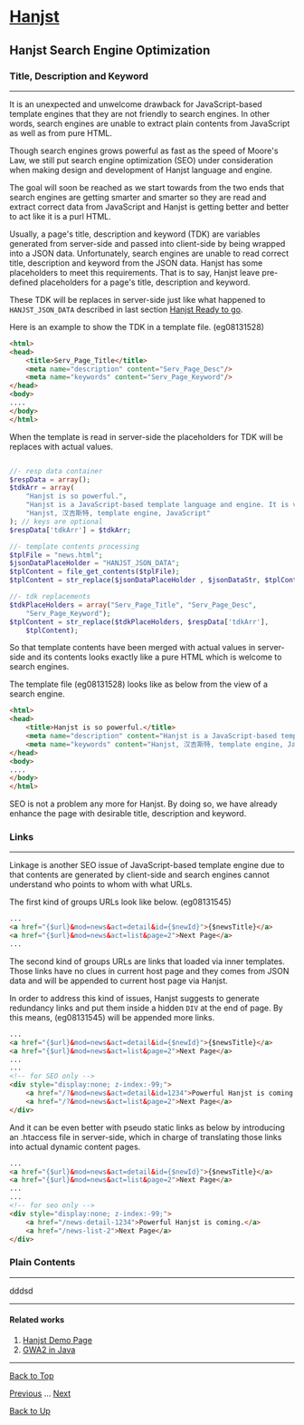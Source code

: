 # [Hanjst](/hanjst/index)
## Hanjst Search Engine Optimization
### Title, Description and Keyword
---
It is an unexpected and unwelcome drawback for JavaScript-based template engines that they are not friendly to search engines. In other words, search engines are unable to extract plain contents from JavaScript as well as from pure HTML.

Though search engines grows powerful as fast as the speed of Moore's Law, we still put search engine optimization (SEO) under consideration when making design and development of Hanjst language and engine.

The goal will soon be reached as we start towards from the two ends that search engines are getting smarter and smarter so they are read and extract correct data from JavaScript and Hanjst is getting better and better to act like it is a purl HTML.

Usually, a page's title, description and keyword (TDK) are variables generated from server-side and passed into client-side by being wrapped into a JSON data. 
Unfortunately, search engines are unable to read correct title, description and keyword from the JSON data.
Hanjst has some placeholders to meet this requirements. That is to say, Hanjst leave pre-defined placeholders for a page's title, description and keyword.

These TDK will be replaces in server-side just like what happened to `HANJST_JSON_DATA` described in last section [Hanjst Ready to go](./hanjst-ready-to-go).

Here is an example to show the TDK in a template file. (eg08131528)

```html
<html>
<head>
	<title>Serv_Page_Title</title>
	<meta name="description" content="Serv_Page_Desc"/>
    <meta name="keywords" content="Serv_Page_Keyword"/>
</head>
<body>
....
</body>
</html>
```

When the template is read in server-side the placeholders for TDK will be replaces with actual values.

```php

//- resp data container
$respData = array();
$tdkArr = array(
	"Hanjst is so powerful.",
	"Hanjst is a JavaScript-based template language and engine. It is very powerful and has a few of exciting features as back-end tempalte engines.",
	"Hanjst, 汉吉斯特, template engine, JavaScript"
); // keys are optional
$respData['tdkArr'] = $tdkArr;

//- template contents processing
$tplFile = "news.html";
$jsonDataPlaceHolder = "HANJST_JSON_DATA";
$tplContent = file_get_contents($tplFile);
$tplContent = str_replace($jsonDataPlaceHolder , $jsonDataStr, $tplContent);

//- tdk replacements
$tdkPlaceHolders = array("Serv_Page_Title", "Serv_Page_Desc", 
	"Serv_Page_Keyword");
$tplContent = str_replace($tdkPlaceHolders, $respData['tdkArr'], 
	$tplContent);

```

So that template contents have been merged with actual values in server-side and its contents looks exactly like a pure HTML which is welcome to search engines.

The template file (eg08131528) looks like as below from the view of a search engine.

```html
<html>
<head>
	<title>Hanjst is so powerful.</title>
	<meta name="description" content="Hanjst is a JavaScript-based template language and engine. It is very powerful and has a few of exciting features as back-end tempalte engines."/>
    <meta name="keywords" content="Hanjst, 汉吉斯特, template engine, JavaScript"/>
</head>
<body>
....
</body>
</html>
```

SEO is not a problem any more for Hanjst. By doing so, we have already enhance the page with desirable title, description and keyword. 


### Links
---
Linkage is another SEO issue of JavaScript-based template engine due to that contents are generated by client-side and search engines cannot understand who points to whom with what URLs.

The first kind of groups URLs look like below. (eg08131545)

```html
...
<a href="{$url}&mod=news&act=detail&id={$newId}">{$newsTitle}</a>
<a href="{$url}&mod=news&act=list&page=2">Next Page</a>
...
``` 

The second kind of groups URLs are links that loaded via inner templates. Those links have no clues in current host page and they comes from JSON data and will be appended to current host page via Hanjst.

In order to address this kind of issues, Hanjst suggests to generate redundancy links and put them inside a hidden `DIV` at the end of page. By this means, (eg08131545) will be appended more links.

```html
...
<a href="{$url}&mod=news&act=detail&id={$newId}">{$newsTitle}</a>
<a href="{$url}&mod=news&act=list&page=2">Next Page</a>
...
...
<!-- for SEO only -->
<div style="display:none; z-index:-99;">
	<a href="/?&mod=news&act=detail&id=1234">Powerful Hanjst is coming.</a>
	<a href="/?&mod=news&act=list&page=2">Next Page</a>
</div>

``` 

And it can be even better with pseudo static links as below by introducing an .htaccess file in server-side, which in charge of translating those links into actual dynamic content pages.

```html
...
<a href="{$url}&mod=news&act=detail&id={$newId}">{$newsTitle}</a>
<a href="{$url}&mod=news&act=list&page=2">Next Page</a>
...
...
<!-- for seo only -->
<div style="display:none; z-index:-99;">
	<a href="/news-detail-1234">Powerful Hanjst is coming.</a>
	<a href="/news-list-2">Next Page</a>
</div>

``` 


### Plain Contents
---
dddsd


---

#### Related works

1. [Hanjst Demo Page](https://ufqi.com/dev/hanjst/)
2. [GWA2 in Java](https://github.com/wadelau/GWA2/)

---

[Back to Top](/hanjst/hanjst-seo)

[Previous](./hanst-ready-to-go) ... [Next](./)

[Back to Up](/hanjst/index)
<!--stackedit_data:
eyJoaXN0b3J5IjpbMjAzMjc2NzM4NywtMTYxMTY3Mzg3MSwtMz
E4Nzc5ODIzXX0=
-->